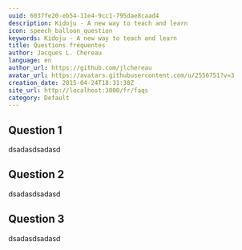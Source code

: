 ```yaml
---
uuid: 6037fe20-eb54-11e4-9cc1-795dae8caad4
description: Kidoju - A new way to teach and learn
icon: speech_balloon_question
keywords: Kidoju - A new way to teach and learn
title: Questions fréquentes
author: Jacques L. Chereau
language: en
author_url: https://github.com/jlchereau
avatar_url: https://avatars.githubusercontent.com/u/2556751?v=3
creation_date: 2015-04-24T18:31:38Z
site_url: http://localhost:3000/fr/faqs
category: Default
---
```

## Question 1
dsadasdsadasd

## Question 2
dsadasdsadasd

## Question 3
dsadasdsadasd
